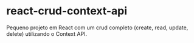 # react-crud-context-api
Pequeno projeto em React com um crud completo (create, read, update, delete) utilizando o Context API.
